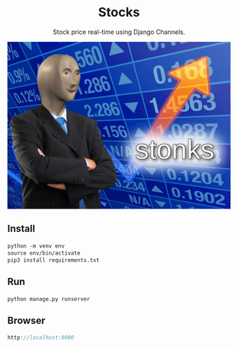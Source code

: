 <center>

# Stocks

Stock price real-time using Django Channels.

![stonks-meme](stonks.jpeg)

</center>

## Install

``` shell
python -m venv env
source env/bin/activate
pip3 install requirements.txt
```

## Run

``` shell
python manage.py runserver
``` 

## Browser

``` js
http://localhost:8000
```